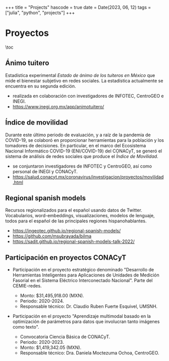 +++
title = "Projects"
hascode = true
date = Date(2023, 06, 12)
tags = ["julia", "python", "projects"]
+++


# Proyectos
\toc

##  Ánimo tuitero
Estadística experimental _Estado de ánimo de los tuiteros en México_ que mide el bienestar subjetivo en redes sociales. La estadística actualmente se encuentra en su segunda edición.
  - realizada en colaboración con investigadores de INFOTEC, CentroGEO e INEGI.
  - <https://www.inegi.org.mx/app/animotuitero/>

## Índice de movilidad
Durante este último periodo de evaluación, y a raíz de la pandemia de COVID-19, se colaboró en proporcionar herramientas para la población y los tomadores de decisiones. En particular, en el marco del Ecosistema Nacional Informático COVID-19 (ENI/COVID-19) del CONACyT, se generó el sistema de análisis de redes sociales que produce el _Índice de Movilidad_. 
 - se conjuntaron investigadores de INFOTEC y CentroGEO, así como personal de INEGI y CONACyT.
 - <https://salud.conacyt.mx/coronavirus/investigacion/proyectos/movilidad.html>

## Regional spanish models
Recursos regionalizados para el español usando datos de Twitter. Vocabularios, word-embeddings, visualizaciones, modelos de lenguaje, todos para el español de las principales regiones hispanohablantes.
- <https://ingeotec.github.io/regional-spanish-models/>
- <https://github.com/msubrayada/bilma>
- <https://sadit.github.io/regional-spanish-models-talk-2022/>

## Participación en proyectos CONACyT

- Participación en el proyecto estratégico denominado "Desarrollo de Herramientas Inteligentes para Aplicaciones de Unidades de Medición Fasorial en el Sistema Eléctrico Interconectado Nacional". Parte del CEMIE-redes.
  - Monto: \$31,495,918.00 (MXN).
  - Periodo: 2020-2024.
  - Responsable técnico: Dr. Claudio Ruben Fuerte Esquivel, UMSNH.

- Participación en el proyecto "Aprendizaje multimodal basado en la optimización de parámetros para datos que involucran tanto imágenes como texto".
  - Convocatoria Ciencia Básica de CONACyT.
  - Periodo: 2020-2023.
  - Monto: \$1,419,342.05 (MXN).
  - Responsable técnico: Dra. Daniela Moctezuma Ochoa, CentroGEO.
